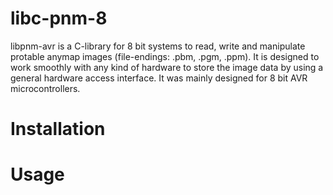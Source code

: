 # libc-pnm-8
libpnm-avr is a C-library for 8 bit systems to read, write and manipulate protable anymap images (file-endings: .pbm, .pgm, .ppm). It is designed to work smoothly with any kind of hardware to store the image data by using a general hardware access interface. It was mainly designed for 8 bit AVR microcontrollers.

# Installation


# Usage
